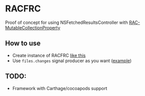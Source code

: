 # RACFRC

Proof of concept for using NSFetchedResultsController with [RAC-MutableCollectionProperty](https://github.com/gitdoapp/RAC-MutableCollectionProperty)


## How to use

* Create instance of RACFRC [like this](RACFRCTests/FilesViewModel.swift#L44)
* Use `files.changes` signal producer as you want ([example](RACFRCTests/FilesViewController.swift#L54))


## TODO:

* Framework with Carthage/cocoapods support
